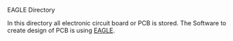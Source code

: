 EAGLE Directory

In this directory all electronic circuit board or PCB is stored.
The Software to create design of PCB is using [EAGLE](https://www.autodesk.com/products/eagle/overview). 
